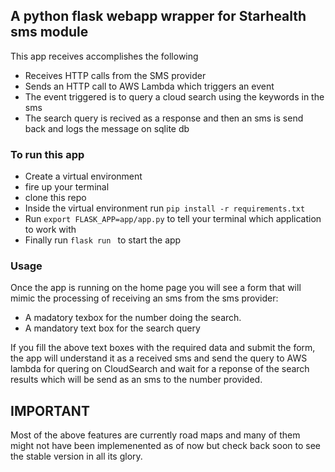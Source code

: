## A python flask webapp wrapper for Starhealth sms module

This app receives accomplishes the following
* Receives HTTP calls from the SMS provider
* Sends an HTTP call to AWS Lambda which triggers an event
* The event triggered is to query a cloud search using the keywords in the sms
* The search query is recived as a response and then an sms is send back and logs the message on sqlite db

### To run this app
* Create a virtual environment
* fire up your terminal
* clone this repo
* Inside the virtual environment run `pip install -r requirements.txt`
* Run ` export FLASK_APP=app/app.py ` to tell your terminal which application to work with
* Finally run `flask run ` to start the app

### Usage
Once the app is running on the home page you will see a form that will mimic the processing of receiving an sms from the sms provider:
* A madatory texbox for the number doing the search.
* A mandatory text box for the search query

If you fill the above text boxes with the required data and submit the form, the app will understand it as a received sms and send the query to AWS lambda for quering on CloudSearch and wait for a reponse of the search results which will be send as an sms to the number provided.

## IMPORTANT
Most of the above features are currently road maps and many of them might not have been implemenented as of now but check back soon to see the stable version in all its glory.
